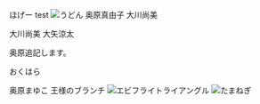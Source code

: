 ほげー
test
<img src="http://www.kikkoman.co.jp/homecook/search/recipe/img/00004675.jpg" alt="うどん">
奥原真由子
大川尚美


大川尚美
大矢涼太

奥原追記します。

おくはら

奥原まゆこ
王様のブランチ
![エビフライトライアングル](http://i.imgur.com/Jjwsc.jpg "サンプル")
<img src="http://www.ja-aichi.or.jp/main/product/engei/vegetable/image/img_vegetable_Onions01.jpg" alt="たまねぎ">